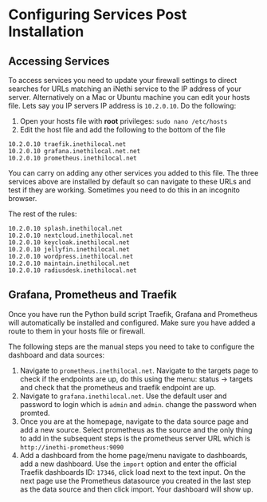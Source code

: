 # Configuring Services Post Installation
## Accessing Services
To access services you need to update your firewall settings to direct searches for URLs matching an iNethi service to 
the IP address of your server. Alternatively on a Mac or Ubuntu machine you can edit your hosts file. Lets say you IP 
servers IP address is `10.2.0.10`. Do the following:
1. Open your hosts file with **root** privileges: `sudo nano /etc/hosts`
2. Edit the host file and add the following to the bottom of the file
```
10.2.0.10 traefik.inethilocal.net
10.2.0.10 grafana.inethilocal.net.net
10.2.0.10 prometheus.inethilocal.net
```
You can carry on adding any other services you added to this file. The three services above are installed by default so 
can navigate to these URLs and test if they are working. Sometimes you need to do this in an incognito browser.

The rest of the rules:
```
10.2.0.10 splash.inethilocal.net
10.2.0.10 nextcloud.inethilocal.net
10.2.0.10 keycloak.inethilocal.net
10.2.0.10 jellyfin.inethilocal.net
10.2.0.10 wordpress.inethilocal.net
10.2.0.10 maintain.inethilocal.net
10.2.0.10 radiusdesk.inethilocal.net
```
## Grafana, Prometheus and Traefik
Once you have run the Python build script Traefik, Grafana and Prometheus will automatically be installed and 
configured. Make sure you have added a route to them in your hosts file or firewall.

The following steps are the manual steps you need to take to configure the dashboard and data sources:
1. Navigate to `prometheus.inethilocal.net`. Navigate to the targets page to check if the endpoints are up, do this
using the menu: status -> targets and check that the prometheus and traefik endpoint are up.
2. Navigate to `grafana.inethilocal.net`. Use the default user and password to login which is `admin` and `admin`.
change the password when promted. 
3. Once you are at the homepage, navigate to the data source page and add a new source.
Select prometheus as the source and the only thing to add in the subsequent steps is the prometheus server URL which is
`http://inethi-prometheus:9090`
4. Add a dashboard from the home page/menu navigate to dashboards, add a new dashboard. Use the `import` option and
enter the official Traefik dashboards ID: `17346`, click load next to the text input. On the next page use the 
Prometheus datasource you created in the last step as the data source and then click import. Your dashboard will show 
up.
